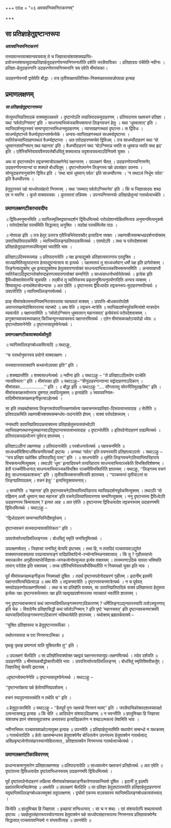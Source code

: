 +++
title = "०३ अवयवनियमनिराकरणम्"

+++


## सा प्रतिज्ञाहेतुद्दष्टान्तरूपा

**अवयवनियमनिराकरणं**

तस्यावान्तरवाक्यान्यवयवास् ते च जिज्ञासासंशयशक्यप्राप्ति-प्रयोजनसंशयव्युदासप्रतिज्ञाहेतूदाहरणोपनयनिगमनातीति दशेति जरन्नैयायिकाः । प्रतिज्ञादयः पंचैवेति नवीनाः । प्रतिज्ञा-हेतूदाहरणानि उदाहरणोपनयनिगमनानि त्रय एवेति मीमांसकाः।

उदाहरणोपनयौ द्वावेवेति बौद्धाः । तत्र तृतीयपक्षव्यतिरिक्त-नियमपक्षास्तावन्नोपपन्ना इत्याह

## प्रमाणलक्षणम्

***सा प्रतिज्ञाहेतुद्दष्टान्तरूपा***

सेत्युपपत्तिप्रतिपादकं वाक्यमुपलक्ष्यते । दृष्टान्तेऽति तत्प्रतिपादकमुदाहरणम् । प्रतिपादनाय पक्षवचनं प्रतिज्ञा । यथा ‘पर्वतोऽग्निमान्’ इति । साधनत्वाभिव्यंजकविभक्त्यन्तं लिङ्गवचनं हेतुः । यथा ‘धूमवत्वात्’ इति । व्याप्तिदर्शनपुरस्सरं सम्यग्दृष्टान्ताभिधानमुदाहरणम् । व्याप्तग्रहणस्थलं दृष्टान्तः। स द्विविधः । साधर्म्यदृष्टान्तो वैधर्म्यदृष्टान्तश्चेत्येके । अन्वय-व्याप्तिग्रहणस्थलं साधमर्यदृष्टान्तः । व्यतिरेकव्याप्तिग्रहणस्थलं वैधर्म्यद्दष्टान्तः । अत एवोदाहरणमप्येवं द्विविधम् । तत्र साधर्म्योदाहरणं यथा ‘यो धूमवानसावग्निमान् यथा महानस’ इति । वैधर्म्योदाहरणं यथा ‘योऽग्निमान्न भवति स धूमवान्न भवति यथा हृद’ इति । एतैस्त्रिभिरेवावयवैरुपपत्तेर्बोधयितुं शक्यत्वान्न तदृशावयवत्वाऽदिनियमो युक्तः ।

अथ वा दृष्टान्तपदेन तद्वचनमात्रोपलक्षणेनेदं पक्षान्तरम् । उपलक्षणं चैतत् । उदाहरणोपनयनिगमनैर् उदाहरणोपनयाभ्यां वा शक्यते बोधयितुम् । दृष्टान्तोपमानेन लिङ्गस्य पक्षे उपसंहार उपनयः । सोप्युदाहरणानुसारेण द्विविध इति । ‘तथा चायं धूमवान् पर्वतः’ इति साधर्म्योपनयः । ‘न तथाऽयं निर्धूमः पर्वतः’ इति वैधर्म्योपनयः ।

हेतुपुरस्सरं पक्षे साध्योपसंहारो निगमनम् । यथा ‘तस्मात् पर्वतोऽग्निमानेव’ इति । किं च जिज्ञासादयः शब्दा एव न भवन्ति । कुतो वाक्यावयवाः । कुतस्तरां तन्नियमः । उपनयनिगमनयोः प्रतिज्ञाहेतुभ्यां गतार्थत्वाच्चेति ।

### **प्रमाणलक्षणटीकाभावदीपः**

॥ द्विविधमनुमानमिति ॥ व्याप्तिस्मृतिमद्व्याप्यदर्शनं द्विविधमित्यर्थः परोपदेशानपेक्षितमित्यत्र अनुमानमित्यनुकर्षः । परोपदेशापेक्षं परार्थमिति सिद्धत्वाद् अनुक्तिः । तदपेक्षं परार्थमित्येव पाठः ।

॥ नोपपन्ना इति ॥ तत्र हेतुर् उत्तरत्र एतैस्त्रिभिरेवावयवैर् इत्यादिना व्यक्तः । लक्षणाबीजसम्बन्धप्रदर्शनायोक्तम् उपपत्तिप्रतिपादकमिति । व्याप्तिमल्लिङ्गप्रतिपादकमित्यर्थः । एवमग्रेऽपि । तथा च परोपदेशवाक्यं प्रतिज्ञाहेतूदाहरणरूपमित्युक्तं भवतीति भावः ।

प्रतिज्ञाऽऽदिस्वरूपमाह ॥ प्रतिपादनायेति ॥ पक्ष इत्याद्युक्तेः प्रतिज्ञात्ववारणाय एतदुक्तिः । साध्यप्रमितिव्युत्पादनाय हेत्वाद्युपन्यासाय वा इत्यर्थः । पक्षस्वरूपं तु साध्यधर्मवान् धर्मो पक्ष इति प्रागेवोक्तम् । लिङ्गेत्याद्युक्तेर् धूम इत्याद्युक्तेश्च हेतुत्ववारणायोक्तं साधनत्वाभिव्यञ्जकविभक्त्यन्तमिति । अन्वयव्याप्तौ व्यतिरेकाऽदिदृष्टान्तोक्तेरुदाहरणत्ववारणायोक्तं सम्यगिति ॥ साध्यसाधनोभयोपेतेत्यर्थः । इत्येक इति द्वैविध्योक्तावेवारुचिं सूचयति । तद्बीजं तु व्यतिरेकस्य प्रकृतानुुमित्यनुपयोगादिति अन्यत्र व्यक्तम् । शिष्यव्युत्पा-दनार्थमेवात्रोपन्यासः ॥ अत एवेति ॥ दृष्टान्तस्य द्वैविध्यादेव तद्वचनरूप-मुदाहरणमपीत्यर्थः ॥ उपपत्तेरिति ॥ व्याप्तिमल्लिङ्गस्येत्यर्थः ।

प्राक् मीमांसकेतरमतनियमनिरासपरतया व्याख्यातं वाक्यम् । उपपत्ति-बोधकपरोपदेशे अवान्तरपक्षभेदोक्तिपरतया व्याचष्टे ॥ अथ वेति ॥ तद्वचन-मात्रेति ॥ व्याप्तिप्रदर्शनपूर्वकमित्यंशो मात्रपदेन व्यावर्त्यते ॥ पक्षान्तरमिति ॥ ‘पर्वतोऽग्निमान् धूमवत्वान् महानसवत्’ इत्येवंरूपं परोपदेशवाक्यम् । प्रागुक्तत्र्यवयवरूपपक्षात् किञ्चिन्यूनत्र्यवयवरूपं
पक्षान्तरमित्यर्थः । एतेन मीमांसकपक्षोऽप्यपोढो ध्येयः ॥ दृष्टान्तोपमानेनेति ॥ दृष्टान्तसादृश्येनेत्यर्थः ।

**प्रमाणलक्षणटीकावाक्यार्थकौमुदी**

॥ व्याप्तिमल्लिङ्गबोधकमित्यादि ॥ यथाऽहुः,

‘‘यः परार्थानुमानस्य प्रयोगो वाक्यलक्षणः ।

तस्यावान्तरवाक्यानि कथ्यन्तेऽवयवा इति’’ इति ।

॥ शक्यप्राप्तीति ॥ शक्यसाधनेत्यर्थः ॥ नवीना इति ॥ यथाऽऽहुः – ‘‘ते प्रतिज्ञाऽऽदिरूपेण पञ्चेति न्यायविस्तरः’’ इति । मीमांसका इति ॥ यथाऽऽहुः–‘‘त्रीनुदाहरणान्तान्वा यद्वोदाहरणाऽदिकान् । मीमांसकाः...................’’ इति । ॥ बौद्धा इति ॥ यथाऽऽहुः ‘‘.... सौगतास्तु सोपनीतिमुदाहृतिम्’’ इति । मीमांसकपक्षस्योत्तरत्र दूषणात् तावदित्युक्तम् ॥ इत्याहेति ॥ त्र्यवयवनियम-वादिमीमांसकपक्षमङ्गीकृत्याऽहेत्यर्थः ।

सा इति तच्छब्दोक्तस्य लिङ्गरूपोपपत्तिलक्षणार्थस्य पक्षवचनरूपप्रतिज्ञा-दिरूपत्वाभावादाह ॥ सेतीति ॥ प्रतिपादकमिति लक्षणाबीजशक्यसम्बन्धोप-पादनायेति ज्ञेयम् । वाक्यं परोपदेशरूपम् ।

नन्वथापि उपपत्तिप्रतिपादकवाक्यस्य प्रतिज्ञाहेतुरूपत्वसंभवेऽपि व्याप्तिग्रहणस्थानभूतमहानसाऽदिदृष्टान्तरूपत्वाभावादाह ॥ दृष्टान्तेतीति ॥ इतिपदेनोदाहरणं ग्राह्यमित्यर्थः । प्रतिपादकपदप्रयोजनं पूर्ववज् ज्ञातव्यम् ।

प्रतिज्ञाऽऽदीनां लक्षणमाह ॥ प्रतिपादनायेति ॥ परबोधनायेत्यर्थः ॥ पक्षवचनमिति ॥ साध्यधर्मविशिष्टधर्मिवचनमित्यर्थो द्रष्टव्यः । अन्यथा
‘पर्वतः’ इति वचनस्यापि प्रतिज्ञात्वाऽपत्तेः । यथाऽऽहुः – ‘‘तत्र प्रतिज्ञा पक्षोक्तिः प्रतिपादयितुं परम्’’ इति । ॥ साधनत्वेति ॥ धूमेति लिङ्गवचनेऽतिव्याप्तिपरिहाराय विभक्त्यन्तमित्युक्तम् । तथाऽपि ‘धूमः’ इत्यादिवचने तत्परिहाराय साधनत्वाभिव्यञ्जकेति विभक्तिविशेषणम् । हेतौ पञ्चमीविधानात् साधनत्वाभिव्यञ्जकविभक्तिः पञ्चमीविभक्तिरिति ज्ञातव्यम् । यथाऽहुः, ‘‘लिङ्गस्य वचनं हेतुः साधनत्वप्रकाशकम्’’ इति । तृतीयाविभक्त्यन्तमित्यपि ज्ञातव्यम् । ‘‘पञ्चम्यन्तं तृतीयाऽन्तं वा लिङ्गप्रतिपादकम् । वचनं हेतुः’ ’ इत्यभियुक्तवचनात्।

॥ सम्यगिति ॥ ‘महानस’ इति दृष्टान्तवचनेऽतिव्याप्तिपरिहाराय व्याप्तिप्रदर्शनपूर्वकमित्युक्तम् । तथाऽपि ‘यो वह्निमान् असौ धूमवान् यथा महानस’ इति वचनेऽतिव्याप्तिवारणाय सम्यगित्युक्तम् । ननु दृष्टान्तस्य द्वैविध्येऽपि उदाहरणस्य किमायातम् ? इत्यत आह ॥ अत एवेति ॥ दृष्टान्तस्य द्विविधत्वादेव तद्वचनरूपम् उदाहरणमपि द्विविधमित्यर्थः । यथाऽऽहुः –

‘‘द्विधोदाहरणं सम्यग्व्याप्तिनिर्देशपूर्वकम् ।

दृष्टान्तवचनं तत्स्यादन्वयव्यतिरेकतः’’ इति ।

उपपत्तेर्व्याप्त्यादिमल्लिङ्गस्य । बोधयितुं स्मृतिं जनयितुमित्यर्थः ।

उपलक्षणमेतत् । जिज्ञासां जनयितुं चेत्यपि द्रष्टव्यम् । तथा हि, न तावदिदं पञ्चावयवाऽद्युपेतं वाक्यमाप्तवाक्यतया परप्रत्यायनाङ्गं वादिप्रतिवादिनो-रन्योन्यस्मिन्ननाश्वासात् । किं तु ? गृहीतव्याप्तेः स्मारकत्वेन अगृहीतव्याप्तेर्जिज्ञासा-जनकत्वेनोपयुज्यत इत्येव वक्तव्यम् । तत्स्मरणाऽदिकं यावता भविष्यति तावान् परोदेश इति वक्तव्यम् । तच्च एतैस्त्रिभिरेवावयवैर्भविष्यतीति न नियमपक्षो युक्त इति भावः ।

पूर्वं मीमांसकपक्षमङ्गीकृत्य नियमपक्षो दूषितः । तदर्थं दृष्टान्तपदेनोदाहरणं गृहीतम् । इदानीम् इदमपि पक्षान्तरमित्यभिप्रेत्याऽह ॥ अथ वेति ॥ तद्वचनमात्रेति ॥ दृष्टान्तवचनमात्रेत्यर्थः । न च पूर्ववत् समग्रोदाहरणोपलक्षणमित्यर्थः । तथा च सा प्रतिज्ञेति वाक्यम्, सा उपपत्तिप्रतिपादिकं वाक्यं प्रतिज्ञारूपा हेतुरूपा इत्येकः पक्षः दृष्टान्तरूपेत्यपरः पक्ष इति पक्षद्वयप्रदर्शनपरतया व्याख्यातं भवतीति ज्ञातव्यम् ।

ननु दृष्टान्तवचनमात्रं कथं व्याप्त्यादिमल्लिङ्गस्मरणाऽदिकारणम् ? धर्मिलिङ्गाऽद्यन्यतरस्यापि ततोऽस्फुरणाद् इति चेन्न । विवादेनैव प्रतिज्ञासिद्धौ कथं पर्वतोऽग्निमान् ? इति पृष्टे ‘महानसवत्’ इति दृष्टान्तवचनमात्रमपि व्याप्त्यादिमल्लिङ्गस्मरणाऽदिकारणं भविष्यत्येवेति ज्ञातव्यम् । यथोक्तम् ब्रह्मतर्कवाक्ये –

‘‘युक्तिः प्रतिज्ञारूपा च हेतुदृष्टान्तरूपिका ।

तथोपनयरूपा च परा निगमनाऽत्मिका ॥

पृथकू पृथक् प्रमाणत्वं याति युक्तितयैव तु’’ इति ।

॥ उपलक्षणं चैतदिति ॥ सा प्रतिज्ञेतिवाक्योक्त पक्षद्वयं पक्षान्तरस्याप्युप-लक्षणमित्यर्थः । तदेव दर्शयति ॥ उदाहरणेति ॥ मीमांसकबौद्धोक्तरीत्येति भावः । उपपत्तिर्व्याप्त्यादिमल्लिङ्गम् । बोधयितुं स्मृतिविषयीकर्तुम् । जिज्ञासितुं चेत्यपि द्रष्टव्यम् ।

॥दृष्टान्तोपमानेनेति ॥ दृष्टान्तसादृश्येनेत्यर्थः । यथाऽऽहुः –

‘‘दृष्टान्तापेक्षया पक्षे हेतोर्व्याप्तिप्रदर्शकम् ।

वचनं स्यादुपनयस्तथेति न तथेति च’’ इति ।

॥ हेतुपुरःसरमिति ॥ यथाऽऽहुः – ‘‘हेतपूर्वं पुनः पक्षवचो निगमनं मतम्’’ इति । जरन्नैयायिकोक्तदशावयवपक्षो ऽत्यन्तासम्बद्ध इत्याह ॥ किं चेति ॥ आदिपदेन संशयाऽदिग्रहणम् ॥ न भवन्तीति ॥ ज्ञातुमिच्छा हि जिज्ञासा संशयश्च ज्ञानं संशयव्युदासश्च अभावरूप इत्यादिप्रकारेण न शब्दाऽत्मकत्वं तेषामिति भावः ।

नवीनाभिमतः पञ्चावयवपक्षोऽप्ययुक्त इत्याह ॥ उपनयेति ॥ प्रतिज्ञाहेतुभ्यामिति यथायोगं सम्बन्धो न यथक्रमम् ॥ गतार्थत्वादिति ॥ हेतोः पक्षसम्बन्धस्य हेतुवाक्येनैव बोधितत्वेन उपनयस्य हेतुवाक्येन गतार्थत्वाद् अविप्रकृष्टत्वेनोपसंहारस्यानपेक्षितत्वात् , प्रतिज्ञावाक्येन निगमनस्य गतार्थत्वाच्चेत्यर्थः ।

### **प्रमाणलक्षणटीकाविवरणम्**

प्राधान्यक्रमानुसारेण प्रतिज्ञालक्षणमाह ॥ प्रतिपादनायेति ॥ साध्यवत्त्वेन पक्षवचनं प्रतिज्ञेत्यर्थः ॥ अत एवेति ॥ दृष्टांतस्य द्विविधत्वादेव दृष्टांताभिधानरूपम् उदाहरणमपि द्विविधमित्यर्थः ।

पूर्वं दृष्टांतपदेनोदाहरणं लक्षित्वा मीमांसकोक्तपक्षाङ्गीकारेणावयवनियमो दूषितः । इदानीं तु इदमपि प्रक्षांतरमित्यभिप्रयेणाह ॥ अथवेति ॥ उपलक्षणं चैतदिति ॥ सा प्रतिज्ञा हेतुदष्टांतरूपेति प्रतिज्ञाहेतूदाहरणानां यद्व्याप्तिमल्लिङ्गबोधकत्वमुक्तं तदुपलक्षणम् । द्वयोर्वा एकस्य वाऽवयवस्य व्याप्तिमल्लिङ्गबोधकत्वसंभवात् ।

किंचेति ॥ ज्ञातुमिच्छा हि जिज्ञासा । इच्छायां सन्विधानात् । सा च न शब्दः । एवं संशयादेरपि शब्दत्वाभावो द्रष्टव्यः । पक्षहेतूपसंहाररूपस्योपनयस्य हेतुवाक्येन पक्षे साध्योपसंहाररूपस्य निगमनस्य प्रतिज्ञावाक्येनैव सिद्धत्वात् पञ्चावयवनियमो न संभवतीत्याह ॥ उपनयेति ॥

